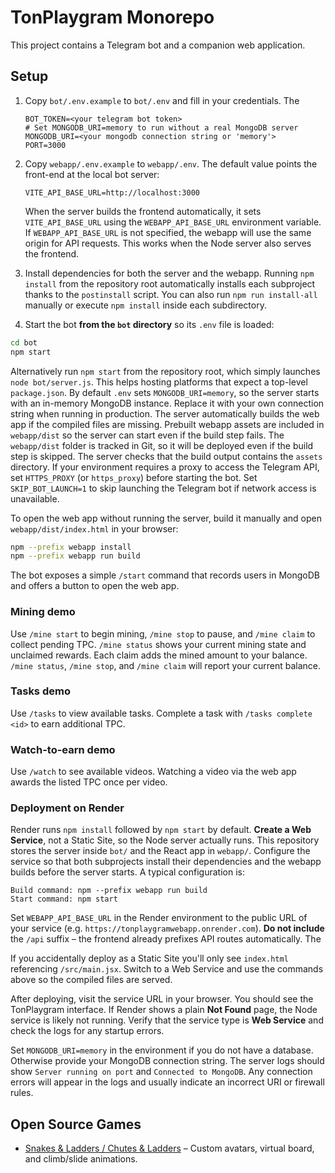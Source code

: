 # TonPlaygram Monorepo

This project contains a Telegram bot and a companion web application.

## Setup

1. Copy `bot/.env.example` to `bot/.env` and fill in your credentials. The

   ```
   BOT_TOKEN=<your telegram bot token>
   # Set MONGODB_URI=memory to run without a real MongoDB server
   MONGODB_URI=<your mongodb connection string or 'memory'>
   PORT=3000
   ```
2. Copy `webapp/.env.example` to `webapp/.env`. The default value points the
   front-end at the local bot server:
   ```
   VITE_API_BASE_URL=http://localhost:3000
   ```
   When the server builds the frontend automatically, it sets
   `VITE_API_BASE_URL` using the `WEBAPP_API_BASE_URL` environment variable.
   If `WEBAPP_API_BASE_URL` is not specified, the webapp will use the same
   origin for API requests. This works when the Node server also serves the
   frontend.

3. Install dependencies for both the server and the webapp. Running
   `npm install` from the repository root automatically installs each
   subproject thanks to the `postinstall` script. You can also run
   `npm run install-all` manually or execute `npm install` inside each
   subdirectory.
4. Start the bot **from the `bot` directory** so its `.env` file is loaded:
```bash
cd bot
npm start
```
   Alternatively run `npm start` from the repository root, which simply
   launches `node bot/server.js`. This helps hosting platforms that expect a
   top-level `package.json`.
   By default `.env` sets `MONGODB_URI=memory`, so the server starts with an in-memory MongoDB instance. Replace it with your own connection string when running in production.
  The server automatically builds the web app if the compiled files are missing. Prebuilt webapp assets are included in `webapp/dist` so the server can start even if the build step fails. The `webapp/dist` folder is tracked in Git, so it will be deployed even if the build step is skipped. The server checks that the build output contains the `assets` directory. If your environment requires a proxy to access the Telegram API, set `HTTPS_PROXY` (or `https_proxy`) before starting the bot. Set `SKIP_BOT_LAUNCH=1` to skip launching the Telegram bot if network access is unavailable.


   To open the web app without running the server, build it manually and open `webapp/dist/index.html` in your browser:
   ```bash
   npm --prefix webapp install
   npm --prefix webapp run build
   ```

The bot exposes a simple `/start` command that records users in MongoDB and offers a button to open the web app.

### Mining demo

Use `/mine start` to begin mining, `/mine stop` to pause, and `/mine claim` to collect pending TPC. `/mine status` shows your current mining state and unclaimed rewards.
Each claim adds the mined amount to your balance. `/mine status`, `/mine stop`, and `/mine claim` will report your current balance.

### Tasks demo

Use `/tasks` to view available tasks. Complete a task with `/tasks complete <id>` to earn additional TPC.

### Watch-to-earn demo

Use `/watch` to see available videos. Watching a video via the web app awards the listed TPC once per video.

### Deployment on Render

Render runs `npm install` followed by `npm start` by default. **Create a Web Service**, not a Static Site, so the Node server actually runs. This repository stores the server inside `bot/` and the React app in `webapp/`. Configure the service so that both subprojects install their dependencies and the webapp builds before the server starts.
A typical configuration is:

```
Build command: npm --prefix webapp run build
Start command: npm start
```

Set `WEBAPP_API_BASE_URL` in the Render environment to the public URL of your
service (e.g. `https://tonplaygramwebapp.onrender.com`). **Do not include** the
`/api` suffix – the frontend already prefixes API routes automatically. The


If you accidentally deploy as a Static Site you'll only see `index.html` referencing `/src/main.jsx`. Switch to a Web Service and use the commands above so the compiled files are served.

After deploying, visit the service URL in your browser. You should see the TonPlaygram interface. If Render shows a plain **Not Found** page, the Node service is likely not running. Verify that the service type is **Web Service** and check the logs for any startup errors.

Set `MONGODB_URI=memory` in the environment if you do not have a database. Otherwise provide your MongoDB connection string. The server logs should show `Server running on port` and `Connected to MongoDB`. Any connection errors will appear in the logs and usually indicate an incorrect URI or firewall rules.

## Open Source Games

- [Snakes & Ladders / Chutes & Ladders](https://github.com/yashksaini/snakes-and-ladders-game) – Custom avatars, virtual board, and climb/slide animations.
